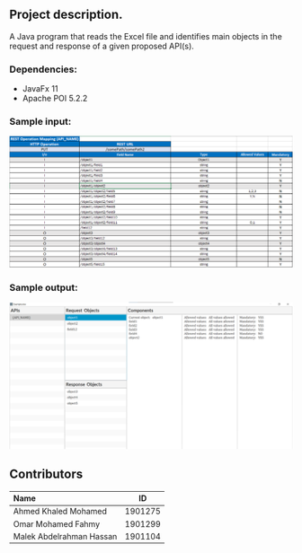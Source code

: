 ## Project description.
A Java program that reads the Excel file and identifies main objects in the request and response of a given proposed API(s).

###  Dependencies:
+ JavaFx 11
+ Apache POI 5.2.2

### Sample input:
![Input](./img/Input.png)

### Sample output:
![Output](./img/output.png)

## Contributors
| Name                     | ID       |
|:-------------------------|----------|
| Ahmed Khaled Mohamed     | 1901275  |
| Omar Mohamed Fahmy       | 1901299  |
| Malek Abdelrahman Hassan | 1901104  |